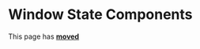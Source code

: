 # Window State Components #

This page has [**moved**](https://lib-docs.delphidabbler.com/WdwState/)